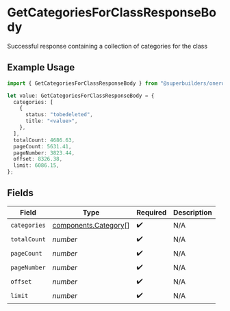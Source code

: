 # GetCategoriesForClassResponseBody

Successful response containing a collection of categories for the class

## Example Usage

```typescript
import { GetCategoriesForClassResponseBody } from "@superbuilders/oneroster/models/operations";

let value: GetCategoriesForClassResponseBody = {
  categories: [
    {
      status: "tobedeleted",
      title: "<value>",
    },
  ],
  totalCount: 4686.63,
  pageCount: 5631.41,
  pageNumber: 3823.44,
  offset: 8326.38,
  limit: 6086.15,
};
```

## Fields

| Field                                                        | Type                                                         | Required                                                     | Description                                                  |
| ------------------------------------------------------------ | ------------------------------------------------------------ | ------------------------------------------------------------ | ------------------------------------------------------------ |
| `categories`                                                 | [components.Category](../../models/components/category.md)[] | :heavy_check_mark:                                           | N/A                                                          |
| `totalCount`                                                 | *number*                                                     | :heavy_check_mark:                                           | N/A                                                          |
| `pageCount`                                                  | *number*                                                     | :heavy_check_mark:                                           | N/A                                                          |
| `pageNumber`                                                 | *number*                                                     | :heavy_check_mark:                                           | N/A                                                          |
| `offset`                                                     | *number*                                                     | :heavy_check_mark:                                           | N/A                                                          |
| `limit`                                                      | *number*                                                     | :heavy_check_mark:                                           | N/A                                                          |